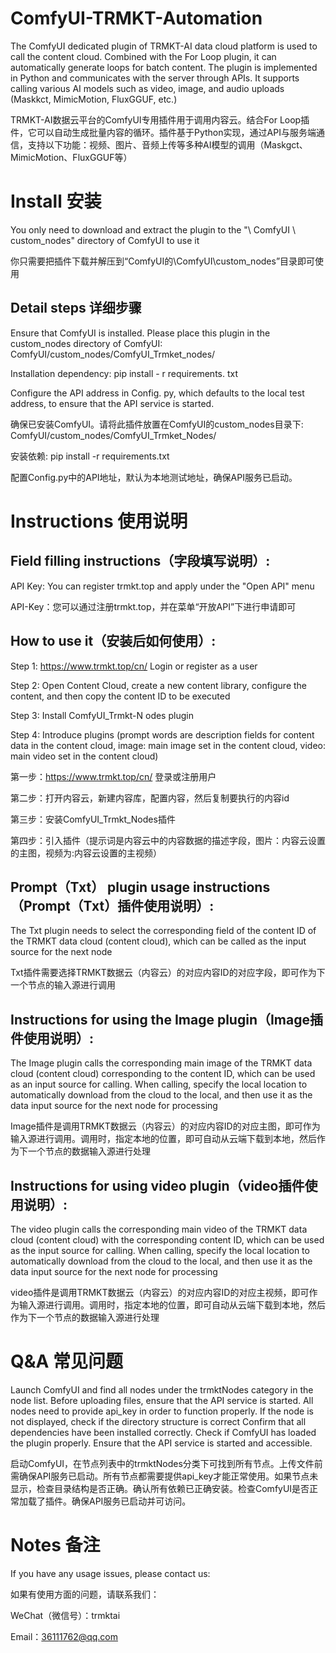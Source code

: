 # ComfyUI-TRMKT-Automation

The ComfyUI dedicated plugin of TRMKT-AI data cloud platform is used to call the content cloud. Combined with the For Loop plugin, it can automatically generate loops for batch content. The plugin is implemented in Python and communicates with the server through APIs. It supports calling various AI models such as video, image, and audio uploads (Maskkct, MimicMotion, FluxGGUF, etc.)

TRMKT-AI数据云平台的ComfyUI专用插件用于调用内容云。结合For Loop插件，它可以自动生成批量内容的循环。插件基于Python实现，通过API与服务端通信，支持以下功能：视频、图片、音频上传等多种AI模型的调用（Maskgct、MimicMotion、FluxGGUF等）

# Install 安装

You only need to download and extract the plugin to the "\ ComfyUI \ custom_nodes" directory of ComfyUI to use it

你只需要把插件下载并解压到“ComfyUI的\ComfyUI\custom_nodes”目录即可使用

## Detail steps 详细步骤

Ensure that ComfyUI is installed. Please place this plugin in the custom_nodes directory of ComfyUI: ComfyUI/custom_nodes/ComfyUI_Trmket_nodes/

Installation dependency: pip install - r requirements. txt

Configure the API address in Config. py, which defaults to the local test address, to ensure that the API service is started.

确保已安装ComfyUI。请将此插件放置在ComfyUI的custom_nodes目录下: ComfyUI/custom_nodes/ComfyUI_Trmket_Nodes/

安装依赖: pip install -r requirements.txt

配置Config.py中的API地址，默认为本地测试地址，确保API服务已启动。


# Instructions 使用说明

## Field filling instructions（字段填写说明）:
API Key: You can register trmkt.top and apply under the "Open API" menu

API-Key：您可以通过注册trmkt.top，并在菜单“开放API”下进行申请即可

## How to use it（安装后如何使用）:

Step 1: https://www.trmkt.top/cn/ Login or register as a user

Step 2: Open Content Cloud, create a new content library, configure the content, and then copy the content ID to be executed

Step 3: Install ComfyUI_Trmkt-N odes plugin

Step 4: Introduce plugins (prompt words are description fields for content data in the content cloud, image: main image set in the content cloud, video: main video set in the content cloud)

第一步：https://www.trmkt.top/cn/ 登录或注册用户

第二步：打开内容云，新建内容库，配置内容，然后复制要执行的内容id

第三步：安装ComfyUI_Trmkt_Nodes插件

第四步：引入插件（提示词是内容云中的内容数据的描述字段，图片：内容云设置的主图，视频为:内容云设置的主视频）

## Prompt（Txt） plugin usage instructions（Prompt（Txt）插件使用说明）:
The Txt plugin needs to select the corresponding field of the content ID of the TRMKT data cloud (content cloud), which can be called as the input source for the next node

Txt插件需要选择TRMKT数据云（内容云）的对应内容ID的对应字段，即可作为下一个节点的输入源进行调用

## Instructions for using the Image plugin（Image插件使用说明）:
The Image plugin calls the corresponding main image of the TRMKT data cloud (content cloud) corresponding to the content ID, which can be used as an input source for calling. When calling, specify the local location to automatically download from the cloud to the local, and then use it as the data input source for the next node for processing

Image插件是调用TRMKT数据云（内容云）的对应内容ID的对应主图，即可作为输入源进行调用。调用时，指定本地的位置，即可自动从云端下载到本地，然后作为下一个节点的数据输入源进行处理

## Instructions for using video plugin（video插件使用说明）:
The video plugin calls the corresponding main video of the TRMKT data cloud (content cloud) with the corresponding content ID, which can be used as the input source for calling. When calling, specify the local location to automatically download from the cloud to the local, and then use it as the data input source for the next node for processing

video插件是调用TRMKT数据云（内容云）的对应内容ID的对应主视频，即可作为输入源进行调用。调用时，指定本地的位置，即可自动从云端下载到本地，然后作为下一个节点的数据输入源进行处理

# Q&A 常见问题

Launch ComfyUI and find all nodes under the trmktNodes category in the node list. Before uploading files, ensure that the API service is started. All nodes need to provide api_key in order to function properly. If the node is not displayed, check if the directory structure is correct
Confirm that all dependencies have been installed correctly. Check if ComfyUI has loaded the plugin properly. Ensure that the API service is started and accessible.

启动ComfyUI，在节点列表中的trmktNodes分类下可找到所有节点。上传文件前需确保API服务已启动。所有节点都需要提供api_key才能正常使用。如果节点未显示，检查目录结构是否正确。确认所有依赖已正确安装。检查ComfyUI是否正常加载了插件。确保API服务已启动并可访问。

# Notes 备注
If you have any usage issues, please contact us:

如果有使用方面的问题，请联系我们：

WeChat（微信号）：trmktai

Email：36111762@qq.com
